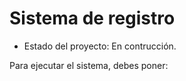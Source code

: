 <h1> Sistema de registro</h1>

- Estado del proyecto: En contrucción.

Para ejecutar el sistema, debes poner:

